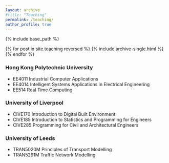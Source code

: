 ```yaml
---
layout: archive
#title: "Teaching"
permalink: /teaching/
author_profile: true
---
```


{% include base_path %}

{% for post in site.teaching reversed %}
  {% include archive-single.html %}
{% endfor %}


### Hong Kong Polytechnic University 

- EE4011 Industrial Computer Applications
- EE4014 Intelligent Systems Applications in Electrical Engineering
- EE514  Real Time Computing

### University of Liverpool

- CIVE170 Introduction to Digital Built Environment
- CIVE185 Introduction to Statistics and Programming for Engineers
- CIVE285 Programming for Civil and Architectural Engineers

### University of Leeds

- TRAN5020M Principles of Transport Modelling
- TRAN5291M Traffic Network Modelling
